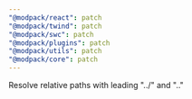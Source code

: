 ```yaml
---
"@modpack/react": patch
"@modpack/twind": patch
"@modpack/swc": patch
"@modpack/plugins": patch
"@modpack/utils": patch
"@modpack/core": patch
---
```


Resolve relative paths with leading "../" and ".."

